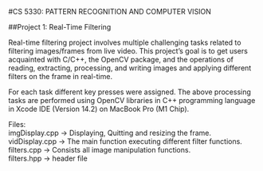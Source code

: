 #CS 5330: PATTERN RECOGNITION AND COMPUTER VISION

##Project 1: Real-Time Filtering

Real-time filtering project involves multiple challenging tasks related to filtering images/frames from live video. This project’s goal is to get users acquainted with C/C++, the OpenCV package, and the operations of reading, extracting, processing, and writing images and applying different filters on the frame in real-time.

For each task different key presses were assigned. The above processing tasks are performed using OpenCV libraries in C++ programming language in Xcode IDE (Version 14.2) on MacBook Pro (M1 Chip).

Files:<br />
imgDisplay.cpp -> Displaying, Quitting and resizing the frame.<br />
vidDisplay.cpp -> The main function executing different filter functions.<br />
filters.cpp -> Consists all image manipulation functions.<br />
filters.hpp -> header file

